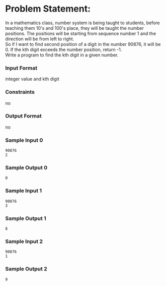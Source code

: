 # Problem Statement:

In a mathematics class, number system is being taught to students, before teaching them 10's and 100's place, they will be taught the number positions. The positions will be starting from sequence number 1 and the direction will be from left to right.<br>
So if I want to find second position of a digit in the number 90876, it will be 0. If the kth digit exceeds the number position, return -1.<br>
Write a program to find the kth digit in a given number.

### Input Format

integer value and kth digit

### Constraints

no

### Output Format

no

### Sample Input 0
```
90876
2
```
### Sample Output 0
```
0
```
### Sample Input 1
```
90876
3
```
### Sample Output 1
```
8
```
### Sample Input 2
```
90876
1
```
### Sample Output 2
```
9
```

